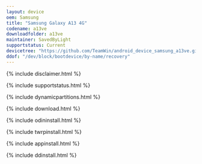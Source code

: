 ```yaml
---
layout: device
oem: Samsung
title: "Samsung Galaxy A13 4G"
codename: a13ve
downloadfolder: a13ve
maintainer: SavedByLight
supportstatus: Current
devicetree: "https://github.com/TeamWin/android_device_samsung_a13ve.git"
ddof: "/dev/block/bootdevice/by-name/recovery"
---
```


{% include disclaimer.html %}

{% include supportstatus.html %}

{% include dynamicpartitions.html %}

{% include download.html %}

{% include odininstall.html %}

{% include twrpinstall.html %}

{% include appinstall.html %}

{% include ddinstall.html %}